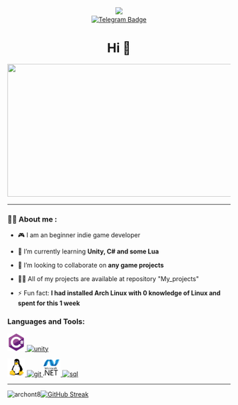 <div id="header" align="center">
  <img src="https://i.giphy.com/media/v1.Y2lkPTc5MGI3NjExbnR0cm8yeGdxdThkcnBhcXprbXd4YXpvcWwzb2R3cmFrazEyamswZCZlcD12MV9pbnRlcm5hbF9naWZfYnlfaWQmY3Q9Zw/CuuSHzuc0O166MRfjt/giphy.gif" width="100"/>
</div>

<div id="badges" align = "center">
  <a href="https://t.me/archont0">
    <img src="https://img.shields.io/badge/Telegram-blue?logo=telegram&logoColor=white" alt="Telegram Badge"/>
  </a>
  
  <h1 align="center">
    Hi 👋
  </h1>

</div>
<div align="center">
  <img src="https://media.giphy.com/media/dWesBcTLavkZuG35MI/giphy.gif" width="600" height="300"/>
</div>
<div id="aboutMe" align = "left">
  
  ---
  
  ### :man_technologist: About me :

- 🎮 I am an beginner indie game developer
  
- 🌱 I’m currently learning **Unity, C# and some Lua**

- 👯 I’m looking to collaborate on **any game projects**

- 👨‍💻 All of my projects are available at repository "My_projects"

- ⚡ Fun fact: **I had installed Arch Linux with 0 knowledge of Linux and spent for this 1 week**
</div>

<h3 align="left">Languages and Tools:</h3>
<p align="left"> 
  <a href="https://www.w3schools.com/cs/" target="_blank" rel="noreferrer"> <img src="https://raw.githubusercontent.com/devicons/devicon/master/icons/csharp/csharp-original.svg" alt="csharp" width="40" height="40"/> </a> 
<a href="https://unity.com/" target="_blank" rel="noreferrer"> <img src="https://www.vectorlogo.zone/logos/unity3d/unity3d-icon.svg" alt="unity" width="40" height="40"/> </a> 
</p> <a href="https://www.linux.org/" target="_blank" rel="noreferrer"> <img src="https://raw.githubusercontent.com/devicons/devicon/master/icons/linux/linux-original.svg" alt="linux" width="40" height="40"/> 
</a> <a href="https://git-scm.com/" target="_blank" rel="noreferrer"> <img src="https://www.vectorlogo.zone/logos/git-scm/git-scm-icon.svg" alt="git" width="40" height="40"/> </a> 
<a href="https://dotnet.microsoft.com/" target="_blank" rel="noreferrer"> <img src="https://raw.githubusercontent.com/devicons/devicon/master/icons/dot-net/dot-net-original-wordmark.svg" alt="dotnet" width="40" height="40"/> </a>
<a href="https://commons.wikimedia.org/" target="_blank" rel="noreferrer"> <img src="https://commons.wikimedia.org/wiki/File:Sql_data_base_with_logo.svg" alt="sql" width="40" height="40"/> </a> 


---

<p> <img align="left" src="https://github-readme-stats.vercel.app/api/top-langs?username=archont8&show_icons=true&locale=en&layout=compact&theme=dark" alt="archont8" /></p>

<a href="https://git.io/streak-stats"><img src="https://github-readme-streak-stats.herokuapp.com?user=archont&theme=dark&date_format=M%20j%5B%2C%20Y%5D" alt="GitHub Streak" /></a>
